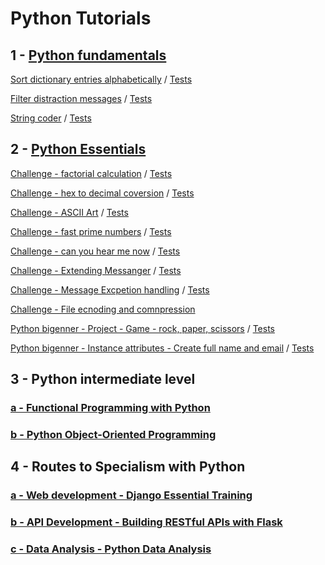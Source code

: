 # Python Tutorials

## 1 - [Python fundamentals](https://www.linkedin.com/learning/python-quick-start/advance-your-career-with-python?autoplay=true&u=2201753)

[Sort dictionary entries alphabetically](01_fundamentals/exc_01_sort.py)
 / [Tests](01_fundamentals/test_exc_01_sort.py)

[Filter distraction messages](01_fundamentals/exc_02_filter_distraction.py)
 / [Tests](01_fundamentals/test_exc_02_filter_distraction.py)

[String coder](01_fundamentals/exc_03_string_coder.py)
 / [Tests](01_fundamentals/test_exc_03_string_coder.py)

 ## 2 - [Python Essentials](https://www.linkedin.com/learning/python-essential-training-18764650/getting-started-with-python?autoplay=true&u=2201753)

 [Challenge - factorial calculation](02_Essential_training/exc_02_07_factorial.py)
  / [Tests](02_Essential_training/test_02_07_factorial.py)

  [Challenge - hex to decimal coversion](02_Essential_training/chal_03_06_hex2deci.py)
   / [Tests](02_Essential_training/test_chal_03_06_hex2deci.py)

[Challenge - ASCII Art](02_Essential_training/chal_04_07_ASCII_art.py)
 / [Tests](02_Essential_training/test_chal_04_07_ASCII_art.py)

 [Challenge - fast prime numbers](02_Essential_training/chal_05_04_fast_prime.py)
  / [Tests](02_Essential_training/test_chal_05_04_fast_prime.py)

 [Challenge - can you hear me now](02_Essential_training/chal_06_04_retryGotData.py)
  / [Tests](02_Essential_training/test_chal_06_04_retryGotData.py)

 [Challenge - Extending Messanger](02_Essential_training/chal_07_04_Extending_Messenger.py)
  / [Tests](02_Essential_training/test_chal_07_04_Extending_Messenger.py)

 [Challenge - Message Excpetion handling](02_Essential_training/chal_08_04_Message_Exceptions.py)
  / [Tests](02_Essential_training/test_chal_08_04_Message_Exceptions.py)

 [Challenge - File ecnoding and comnpression](02_Essential_training/chal_10_04_encode_decode_files.py)

 [Python bigenner - Project - Game - rock, paper, scissors](02_Essential_training/chal_project.py)
  / [Tests](02_Essential_training/test_chal_project.py)

[Python bigenner - Instance attributes - Create full name and email](02_Essential_training/chal_py_beginner_instance_attributes.py)
  / [Tests](02_Essential_training/test_chal_py_beginner_instance_attributes.py)


 ## 3 - Python intermediate level

 ### [a - Functional Programming with Python](https://www.linkedin.com/learning/functional-programming-with-python/a-functional-approach-to-transform-code?autoplay=true&u=2201753)

 ### [b - Python Object-Oriented Programming](https://www.linkedin.com/learning/python-object-oriented-programming/python-object-oriented-programming?autoplay=true&u=2201753)

 ## 4 - Routes to Specialism with Python

 ### [a - Web development - Django Essential Training](https://www.linkedin.com/learning/django-essential-training/what-is-django?autoplay=true&u=2201753)

 ### [b - API Development - Building RESTful APIs with Flask](https://www.linkedin.com/learning/building-restful-apis-with-flask/restful-apis-with-python-3-and-flask-4?autoplay=true&u=2201753)

 ### [c - Data Analysis - Python Data Analysis](https://www.linkedin.com/learning/python-data-analysis-2/get-started-in-data-analysis-with-python?autoplay=true&u=2201753)
